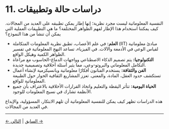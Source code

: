 # 11. دراسات حالة وتطبيقات

النفسية المعلوماتية ليست مجرد نظرية؛ إنها إطار يمكن تطبيقه على العديد من المجالات. كيف يمكننا استخدام هذا الإطار لفهم الظواهر المختلفة؟ ما هي التطبيقات العملية التي يمكن أن تنشأ من هذا النموذج؟

- **العلم:** في علم الأعصاب، تطبق نظرية المعلومات المتكاملة (IIT) مبادئ معلوماتية لقياس الوعي في الأدمغة والآلات. في الفيزياء، تساعد النهج المعلوماتية في تفسير الظواهر الكمية وهيكل الواقع.
- **التكنولوجيا:** يتم تصميم الذكاء الاصطناعي وواجهات الدماغ-الحاسوب مع مراعاة التكامل المعلوماتي والبروتو-وعي، مما يثير أسئلة أخلاقية وتصميمية جديدة.
- **الفن والثقافة:** يستخدم الفنانون أفكارًا معلوماتية وبانسيكزمية لإنشاء أعمال تستكشف حدود العقل، المادة، والمعنى. تعزز المشاريع الثقافية الحوار حول الطبيعة المعلوماتية للواقع.
- **الحياة اليومية:** تتأثر اليقظة والتعليم واتخاذ القرارات الأخلاقية بالاعتراف بأن جميع الأنظمة تشارك في نسيج المعلومات للوجود.

هذه الدراسات تظهر كيف يمكن للنفسية المعلوماتية أن تلهم الابتكار، المسؤولية، والإبداع في العديد من المجالات.

---
<div class="navigation-links">
<a href="10_السياق_التاريخي_والتطور_الفكري.md" class="nav-link prev-link">← السابق</a> | <a href="12_الانتقادات_والحجج_المضادة.md" class="nav-link next-link">التالي →</a>
</div>
